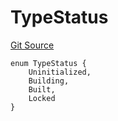 # TypeStatus
[Git Source](https://github.com/metacontract/mc/blob/8438d83ed04f942f1b69f22b0cb556723d88a8f9/resources/devkit/api-reference/Flattened.sol)


```solidity
enum TypeStatus {
    Uninitialized,
    Building,
    Built,
    Locked
}
```

